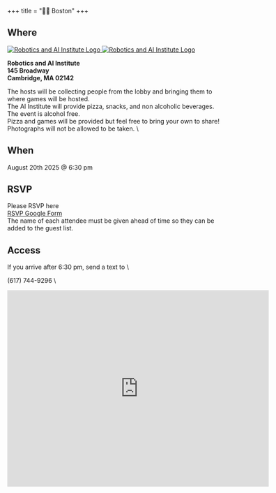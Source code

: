 +++
title = "🫘🌆 Boston"
+++
<!-- [![venue logo](/images/boston/faneuilhall.png)](https://boardgamenightwg.com/boston) -->

## Where
<!-- TBD -->
<a href="https://rai-inst.com/">
  <!-- light version -->
  <img
    src="/images/logos/rai-logo-light.svg"
    alt="Robotics and AI Institute Logo"
    class="logo-light"
  >
  <!-- dark version -->
  <img
    src="/images/logos/rai-logo-dark.svg"
    alt="Robotics and AI Institute Logo"
    class="logo-dark"
  >
</a>

**Robotics and AI Institute** \
**145 Broadway** \
**Cambridge, MA 02142**

The hosts will be collecting people from the lobby and bringing them to where games will be hosted. \
The AI Institute will provide pizza, snacks, and non alcoholic beverages. \
The event is alcohol free. \
Pizza and games will be provided but feel free to bring your own to share! \
Photographs will not be allowed to be taken. \

## When
August 20th 2025 @ 6:30 pm
<!-- TBD -->

## RSVP
Please RSVP here \
<a href="https://docs.google.com/forms/d/e/1FAIpQLSd4IJQHp5cvLlKGXPNDFMtDgxS85lgSuFd-J1YabWe0BRBMEA/viewform?usp=sharing&ouid=104302665136112478648">RSVP Google Form</a> \
The name of each attendee must be given ahead of time so they can be added to the guest list.

## Access
If you arrive after 6:30 pm, send a text to \

(617) 744-9296 \

<iframe src="https://www.google.com/maps/embed?pb=!1m18!1m12!1m3!1d2947.9491618245934!2d-71.088803!3d42.3649227!2m3!1f0!2f0!3f0!3m2!1i1024!2i768!4f13.1!3m3!1m2!1s0x89e371004f084101%3A0x865f42b145478533!2sRAI%20Institute!5e0!3m2!1sen!2sus!4v1753812098522!5m2!1sen!2sus" width="600" height="450" style="border:0;" allowfullscreen="" loading="lazy" referrerpolicy="no-referrer-when-downgrade"></iframe>
